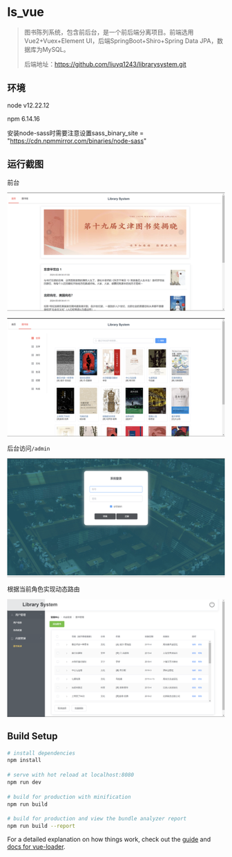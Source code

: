 # ls_vue

> 图书陈列系统，包含前后台，是一个前后端分离项目。前端选用Vue2+Vuex+Element UI，后端SpringBoot+Shiro+Spring Data JPA，数据库为MySQL。
>
> 后端地址：https://github.com/liuyq1243/librarysystem.git

## 环境

node v12.22.12

npm 6.14.16

安装node-sass时需要注意设置sass_binary_site = "https://cdn.npmmirror.com/binaries/node-sass"

## 运行截图

前台

![image-20240509202338340](README.assets/image-20240509202338340.png)

![image-20240509202351676](README.assets/image-20240509202351676.png)

后台访问`/admin`

![image-20240509202554019](README.assets/image-20240509202554019.png)

根据当前角色实现动态路由

![image-20240509202618645](README.assets/image-20240509202618645.png)

## Build Setup

``` bash
# install dependencies
npm install

# serve with hot reload at localhost:8080
npm run dev

# build for production with minification
npm run build

# build for production and view the bundle analyzer report
npm run build --report
```

For a detailed explanation on how things work, check out the [guide](http://vuejs-templates.github.io/webpack/) and [docs for vue-loader](http://vuejs.github.io/vue-loader).
